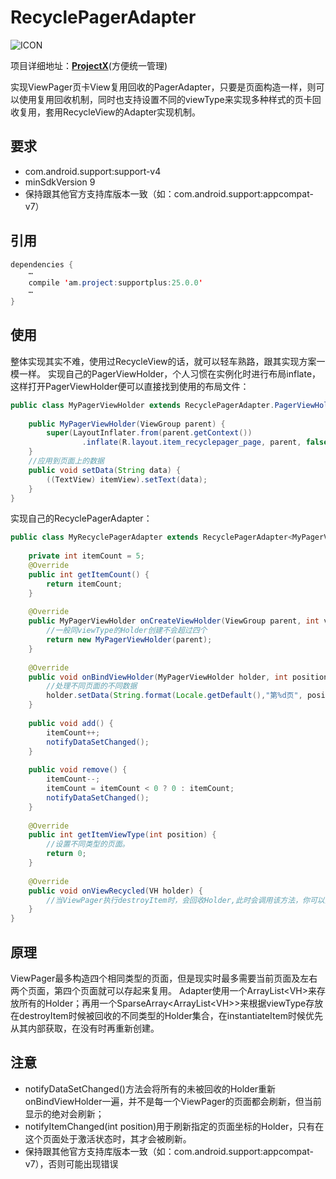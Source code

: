 # RecyclePagerAdapter
![ICON](https://raw.githubusercontent.com/AlexMofer/ProjectX/master/images/icons/recyclepager.png)

项目详细地址：[**ProjectX**](https://github.com/AlexMofer/ProjectX/tree/master/supportplus)(方便统一管理)

实现ViewPager页卡View复用回收的PagerAdapter，只要是页面构造一样，则可以使用复用回收机制，同时也支持设置不同的viewType来实现多种样式的页卡回收复用，套用RecycleView的Adapter实现机制。
## 要求
- com.android.support:support-v4
- minSdkVersion 9
- 保持跟其他官方支持库版本一致（如：com.android.support:appcompat-v7）

## 引用
```java
dependencies {
    ⋯
    compile 'am.project:supportplus:25.0.0'
    ⋯
}
```
## 使用
整体实现其实不难，使用过RecycleView的话，就可以轻车熟路，跟其实现方案一模一样。
实现自己的PagerViewHolder，个人习惯在实例化时进行布局inflate，这样打开PagerViewHolder便可以直接找到使用的布局文件：
```java
public class MyPagerViewHolder extends RecyclePagerAdapter.PagerViewHolder {
    
    public MyPagerViewHolder(ViewGroup parent) {
        super(LayoutInflater.from(parent.getContext())
                .inflate(R.layout.item_recyclepager_page, parent, false));
    }
    //应用到页面上的数据
    public void setData(String data) {
        ((TextView) itemView).setText(data);
    }
}
```
实现自己的RecyclePagerAdapter：
```java
public class MyRecyclePagerAdapter extends RecyclePagerAdapter<MyPagerViewHolder> {
    
    private int itemCount = 5;
    @Override
    public int getItemCount() {
        return itemCount;
    }
    
    @Override
    public MyPagerViewHolder onCreateViewHolder(ViewGroup parent, int viewType) {
        //一般同viewType的Holder创建不会超过四个
        return new MyPagerViewHolder(parent);
    }
    
    @Override
    public void onBindViewHolder(MyPagerViewHolder holder, int position) {
        //处理不同页面的不同数据
        holder.setData(String.format(Locale.getDefault(),"第%d页", position + 1));
    }
    
    public void add() {
        itemCount++;
        notifyDataSetChanged();
    }
    
    public void remove() {
        itemCount--;
        itemCount = itemCount < 0 ? 0 : itemCount;
        notifyDataSetChanged();
    }
    
    @Override
    public int getItemViewType(int position) {
        //设置不同类型的页面。
        return 0;
    }
    
    @Override
    public void onViewRecycled(VH holder) {
        //当ViewPager执行destroyItem时，会回收Holder,此时会调用该方法，你可以重写该方法实现你要的效果
    }
}
```
## 原理
ViewPager最多构造四个相同类型的页面，但是现实时最多需要当前页面及左右两个页面，第四个页面就可以存起来复用。
Adapter使用一个ArrayList\<VH\>来存放所有的Holder；再用一个SparseArray\<ArrayList\<VH\>\>来根据viewType存放在destroyItem时候被回收的不同类型的Holder集合，在instantiateItem时候优先从其内部获取，在没有时再重新创建。

## 注意
- notifyDataSetChanged()方法会将所有的未被回收的Holder重新onBindViewHolder一遍，并不是每一个ViewPager的页面都会刷新，但当前显示的绝对会刷新；
- notifyItemChanged(int position)用于刷新指定的页面坐标的Holder，只有在这个页面处于激活状态时，其才会被刷新。
- 保持跟其他官方支持库版本一致（如：com.android.support:appcompat-v7），否则可能出现错误